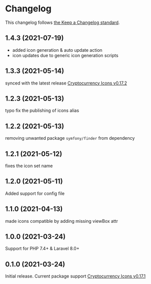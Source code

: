 # Changelog

This changelog follows [the Keep a Changelog standard](https://keepachangelog.com).

## 1.4.3 (2021-07-19)
- added icon generation & auto update action
- icon updates due to generic icon generation scripts

## 1.3.3 (2021-05-14)
synced with the latest release [Cryptocurrency Icons v0.17.2](https://github.com/spothq/cryptocurrency-icons/releases/tag/v0.17.2)

## 1.2.3 (2021-05-13)
typo fix the publishing of icons alias

## 1.2.2 (2021-05-13)
removing unwanted package `symfony/finder` from dependency

## 1.2.1 (2021-05-12)
fixes the icon set name

## 1.2.0 (2021-05-11)
Added support for config file

## 1.1.0 (2021-04-13)
made icons compatible by adding missing viewBox attr


## 1.0.0 (2021-03-24)

Support for PHP 7.4+ & Laravel 8.0+

## 0.1.0 (2021-03-24)

Initial release.
Current package support [Cryptocurrency Icons v0.17.1](https://github.com/spothq/cryptocurrency-icons/releases/tag/v0.17.1)
